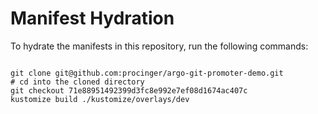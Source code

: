 
# Manifest Hydration

To hydrate the manifests in this repository, run the following commands:

```shell

git clone git@github.com:procinger/argo-git-promoter-demo.git
# cd into the cloned directory
git checkout 71e88951492399d3fc8e992e7ef08d1674ac407c
kustomize build ./kustomize/overlays/dev
```